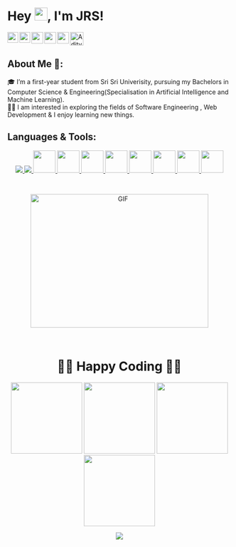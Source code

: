 # Hey <img src="https://github.com/TheDudeThatCode/TheDudeThatCode/blob/master/Assets/Hi.gif" width="29px">, I'm JRS!
<a href="https://www.instagram.com/thesunjrs/">
  <img align="left" width="24px" src="https://cdn.jsdelivr.net/npm/simple-icons@v3/icons/instagram.svg"  />
<a href="https://www.linkedin.com/in/aditya-jyotiraditya-72050b212/">
  <img align="left" width="24px" src="https://cdn.jsdelivr.net/npm/simple-icons@v3/icons/linkedin.svg"  />
</a>
<a href="https://twitter.com/thesunjrs">
  <img align="left" width="26px" src="https://cdn.jsdelivr.net/npm/simple-icons@v3/icons/twitter.svg" />
</a>
<a href="mailto:adityaish212@gmail.com">
  <img align="left" width="26px" src="https://cdn.jsdelivr.net/npm/simple-icons@v3/icons/gmail.svg" />
</a>
<a href="https://www.youtube.com/channel/UCaWUoIkTf5RmMpVusYR1wig">
  <img align="left" width="26px" src="https://cdn.jsdelivr.net/npm/simple-icons@v3/icons/youtube.svg" />
</a> 
  <a href="https://dev.to/thesunjrs">
  <img src="https://d2fltix0v2e0sb.cloudfront.net/dev-badge.svg" alt="Aditya Jyotiraditya's DEV Community Profile" height="30" width="30">
</a>

<br />

## About Me 🚀:
🎓 I’m a first-year student from Sri Sri Univerisity, pursuing my Bachelors in Computer Science & Engineering(Specialisation in Artificial Intelligence and Machine Learning). </br>
👨‍💻   I am interested in exploring the fields of Software Engineering , Web Development & I enjoy learning new things. </br>
<h2>Languages & Tools: </h2>

<p align="center">
 <a href="https://en.wikipedia.org/wiki/C_(programming_language)">
  <code><img src="https://img.shields.io/badge/c%20-%2300599C.svg?&style=for-the-badge&logo=c&logoColor=white"/></code>
    <a href="https://en.wikipedia.org/wiki/C%2B%2B">
  <code><img src="https://img.shields.io/badge/C%2B%2B-00599C?style=for-the-badge&logo=c%2B%2B&logoColor=white"/></code>
  </a>
   <a href="https://en.wikipedia.org/wiki/Java">
     <code><img height="50" src="https://img.shields.io/badge/Java-ED8B00?style=for-the-badge&logo=java&logoColor=white"></code>
   </a>
   <a href="https://en.wikipedia.org/wiki/Red_Hat">
            <code><img height="50" img src="https://img.shields.io/badge/Red%20Hat-EE0000?style=for-the-badge&logo=redhat&logoColor=white"></code>
   </a>   
   <a href="https://en.wikipedia.org/wiki/Linux">
            <code><img height="50" img src="https://img.shields.io/badge/Linux-FCC624?style=for-the-badge&logo=linux&logoColor=black"></code>
   </a>
    <a href="https://github.com/thesunjrs">
  <code><img height="50" src="https://www.vectorlogo.zone/logos/github/github-ar21.svg"></code>
  </a>
  <a href="https://en.wikipedia.org/wiki/HTML5">
  <code><img height="50" src="https://www.vectorlogo.zone/logos/w3_html5/w3_html5-ar21.svg"></code>
  </a>
  <a href="https://en.wikipedia.org/wiki/CSS#CSS_3">
  <code><img height="50" src="https://upload.wikimedia.org/wikipedia/commons/d/d5/CSS3_logo_and_wordmark.svg"></code>
    </a>
  <a href="https://en.wikipedia.org/wiki/WordPress">
  <code><img height="50" src="https://www.vectorlogo.zone/logos/wordpress/wordpress-ar21.svg"></code>
  </a>
  <a href="https://en.wikipedia.org/wiki/Visual_Studio_Code">
  <code><img height="50" src="https://img.shields.io/badge/Visual_Studio_Code-0078D4?style=for-the-badge&logo=visual%20studio%20code&logoColor=white"></code>
    </a>
   </p>
  <br />
  <p align="center">
   <img align="center" alt="GIF" src="https://i.stack.imgur.com/NSHyg.gif" width="400" height="300" /></p>
  <br />
  <h1 align="center">👨‍💻 Happy Coding 👨‍💻</h1>
 <p align="center"> <img src="https://octodex.github.com/images/welcometocat.png" height="160px" width="160px"> <img src="https://octodex.github.com/images/daftpunktocat-thomas.gif" height="160px" width="160px"> <img src="https://octodex.github.com/images/daftpunktocat-guy.gif" height="160px" width="160px"> <img
src="https://octodex.github.com/images/filmtocat.png" height="160px" width="160px"></p>
 <p align="center"><img src="https://raw.githubusercontent.com/TheDudeThatCode/TheDudeThatCode/master/Assets/Mario_Gameplay.gif">
